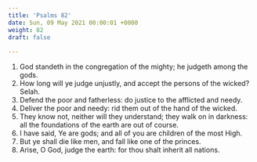 ```yaml
---
title: 'Psalms 82'
date: Sun, 09 May 2021 00:00:01 +0000
weight: 82
draft: false
  
---
```


1. God standeth in the congregation of the mighty; he judgeth among the gods.
2. How long will ye judge unjustly, and accept the persons of the wicked? Selah.
3. Defend the poor and fatherless: do justice to the afflicted and needy.
4. Deliver the poor and needy: rid them out of the hand of the wicked.
5. They know not, neither will they understand; they walk on in darkness: all the foundations of the earth are out of course.
6. I have said, Ye are gods; and all of you are children of the most High.
7. But ye shall die like men, and fall like one of the princes.
8. Arise, O God, judge the earth: for thou shalt inherit all nations.

